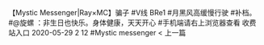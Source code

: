 
【Mystic Messenger|Ray×MC】骗子
#V线 BRe1
#月黑风高缓慢行驶
#补档。
#@旋螺 ：非生日也快乐。身体健康，天天开心
#手机端请右上浏览器查看
收费站入口
2020-05-29
2
12
#Mystic messenger
< 上一篇
